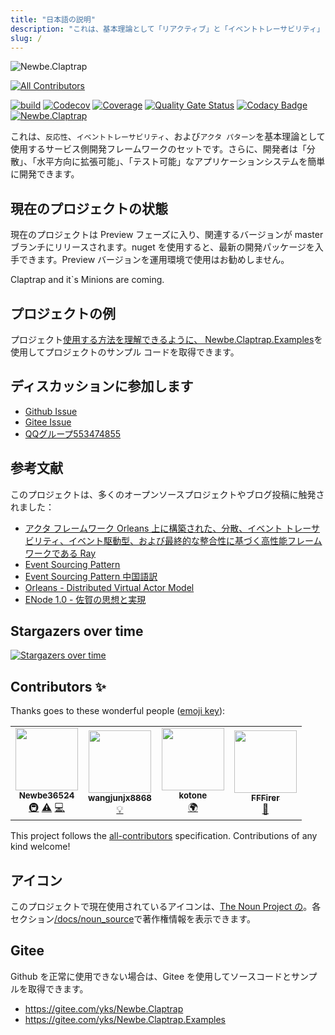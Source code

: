 ```yaml
---
title: "日本語の説明"
description: "これは、基本理論として「リアクティブ」と「イベントトレーサビリティ」と「アクタモード」を使用するサービス側開発フレームワークのセットです。さらに、開発者は「分散」、「水平方向に拡張可能」、「テスト可能」なアプリケーションシステムを簡単に開発できます。"
slug: /
---
```


![Newbe.Claptrap](https://www.newbe.pro/images/main_banner.png)

<!-- ALL-CONTRIBUTORS-BADGE:START - Do not remove or modify this section -->

[![All Contributors](https://img.shields.io/badge/all_contributors-4-orange.svg?style=flat-square)](#contributors-)

<!-- ALL-CONTRIBUTORS-BADGE:END -->

[![build](https://github.com/newbe36524/Newbe.Claptrap/workflows/Claptrap/badge.svg)](https://github.com/newbe36524/Newbe.Claptrap/actions) [![Codecov](https://img.shields.io/codecov/c/github/newbe36524/Newbe.Claptrap)](https://codecov.io/gh/newbe36524/Newbe.Claptrap) [![Coverage](https://sonarcloud.io/api/project_badges/measure?project=newbe36524_Newbe.Claptrap&metric=coverage)](https://sonarcloud.io/dashboard?id=newbe36524_Newbe.Claptrap) [![Quality Gate Status](https://sonarcloud.io/api/project_badges/measure?project=newbe36524_Newbe.Claptrap&metric=alert_status)](https://sonarcloud.io/dashboard?id=newbe36524_Newbe.Claptrap) [![Codacy Badge](https://api.codacy.com/project/badge/Grade/1fd0e7443364414ca0003dab27f9f9b8)](https://www.codacy.com/manual/472158246/Newbe.Claptrap?utm_source=github.com&utm_medium=referral&utm_content=newbe36524/Newbe.Claptrap&utm_campaign=Badge_Grade) [![Newbe.Claptrap](https://img.shields.io/nuget/v/Newbe.Claptrap?label=Newbe.Claptrap%20nuget&logo=Newbe.Claptrap&style=flat-square)](https://www.nuget.org/packages/Newbe.Claptrap/)

これは、`反応性`、`イベントトレーサビリティ`、および`アクタ パターン`を基本理論として使用するサービス側開発フレームワークのセットです。さらに、開発者は「分散」、「水平方向に拡張可能」、「テスト可能」なアプリケーションシステムを簡単に開発できます。

## 現在のプロジェクトの状態

現在のプロジェクトは Preview フェーズに入り、関連するバージョンが master ブランチにリリースされます。nuget を使用すると、最新の開発パッケージを入手できます。Preview バージョンを運用環境で使用はお勧めしません。

Claptrap and it`s Minions are coming.

## プロジェクトの例

プロジェクト[使用する方法を理解できるように、 Newbe.Claptrap.Examples](https://github.com/newbe36524/Newbe.Claptrap.Examples)を使用してプロジェクトのサンプル コードを取得できます。

## ディスカッションに参加します

- [Github Issue](https://github.com/newbe36524/Newbe.Claptrap/issues)
- [Gitee Issue](https://gitee.com/yks/Newbe.Claptrap/issues)
- [QQグループ553474855](https://jq.qq.com/?_wv=1027&k=5uJGXf5)

## 参考文献

このプロジェクトは、多くのオープンソースプロジェクトやブログ投稿に触発されました：

- [アクタ フレームワーク Orleans 上に構築された、分散、イベント トレーサビリティ、イベント駆動型、および最終的な整合性に基づく高性能フレームワークである Ray](https://github.com/RayTale/Ray)
- [Event Sourcing Pattern](https://docs.microsoft.com/en-us/previous-versions/msp-n-p/dn589792%28v%3dpandp.10%29)
- [Event Sourcing Pattern 中国語訳](https://www.infoq.cn/article/event-sourcing)
- [Orleans - Distributed Virtual Actor Model](https://github.com/dotnet/orleans)
- [ENode 1.0 - 佐賀の思想と実現](http://www.cnblogs.com/netfocus/p/3149156.html)

## Stargazers over time

[![Stargazers over time](https://starchart.cc/newbe36524/Newbe.Claptrap.svg)](https://starchart.cc/newbe36524/Newbe.Claptrap)

## Contributors ✨

Thanks goes to these wonderful people ([emoji key](https://allcontributors.org/docs/en/emoji-key)):

<!-- ALL-CONTRIBUTORS-LIST:START - Do not remove or modify this section -->
<!-- prettier-ignore-start -->
<!-- markdownlint-disable -->
<table>
  <tr>
    <td align="center"><a href="https://www.newbe.pro"><img src="https://avatars1.githubusercontent.com/u/7685462?v=4" width="100px;" alt=""/><br /><sub><b>Newbe36524</b></sub></a><br /><a href="#infra-newbe36524" title="Infrastructure (Hosting, Build-Tools, etc)">🚇</a> <a href="https://github.com/newbe36524/Newbe.Claptrap/commits?author=newbe36524" title="Tests">⚠️</a> <a href="https://github.com/newbe36524/Newbe.Claptrap/commits?author=newbe36524" title="Code">💻</a></td>
    <td align="center"><a href="https://github.com/wangjunjx8868"><img src="https://avatars3.githubusercontent.com/u/5389565?v=4" width="100px;" alt=""/><br /><sub><b>wangjunjx8868</b></sub></a><br /><a href="#example-wangjunjx8868" title="Examples">💡</a></td>
    <td align="center"><a href="https://github.com/kotoneme"><img src="https://avatars3.githubusercontent.com/u/43395111?v=4" width="100px;" alt=""/><br /><sub><b>kotone</b></sub></a><br /><a href="#translation-kotoneme" title="Translation">🌍</a></td>
    <td align="center"><a href="https://github.com/FFFirer"><img src="https://avatars2.githubusercontent.com/u/22254170?v=4" width="100px;" alt=""/><br /><sub><b>FFFirer</b></sub></a><br /><a href="https://github.com/newbe36524/Newbe.Claptrap/issues?q=author%3AFFFirer" title="Bug reports">🐛</a></td>
  </tr>
</table>

<!-- markdownlint-enable -->
<!-- prettier-ignore-end -->

<!-- ALL-CONTRIBUTORS-LIST:END -->

This project follows the [all-contributors](https://github.com/all-contributors/all-contributors) specification. Contributions of any kind welcome!

## アイコン

このプロジェクトで現在使用されているアイコンは、[The Noun Project の](https://thenounproject.com/)。各セクション[/docs/noun_source](https://github.com/newbe36524/Newbe.Claptrap/tree/master/docs/noun_source)で著作権情報を表示できます。

## Gitee

Github を正常に使用できない場合は、Gitee を使用してソースコードとサンプルを取得できます。

- <https://gitee.com/yks/Newbe.Claptrap>
- <https://gitee.com/yks/Newbe.Claptrap.Examples>
